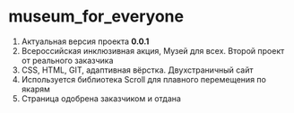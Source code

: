 # museum_for_everyone
1. Актуальная версия проекта **0.0.1**
2. Всероссийская инклюзивная акция, Музей для всех. Второй проект от реального заказчика
3. CSS, HTML, GIT, адаптивная вёрстка. Двухстраничный сайт
4. Используется библиотека Scroll для плавного перемещения по якарям
5. Страница одобрена заказчиком и отдана